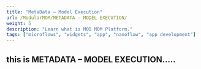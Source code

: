 ```yaml
---
title: "MetaData – Model Execution"
url: /ModularMOM/METADATA – MODEL EXECUTION/
weight: 5
description: "Learn what is MOD MOM Platform."
tags: ["microflows", "widgets", "app", "nanoflow", "app development"]
---
```


## this is METADATA – MODEL EXECUTION.....
